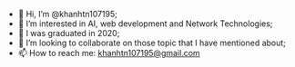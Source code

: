- 👋 Hi, I’m @khanhtn107195;
- 👀 I’m interested in AI, web development and Network Technologies;
- 🌱 I was graduated in 2020;
- 💞️ I’m looking to collaborate on those topic that I have mentioned about;
- 📫 How to reach me: khanhtn107195@gmail.com

<!---
khanhtn107195/khanhtn107195 is a ✨ special ✨ repository because its `README.md` (this file) appears on your GitHub profile.
You can click the Preview link to take a look at your changes.
--->
